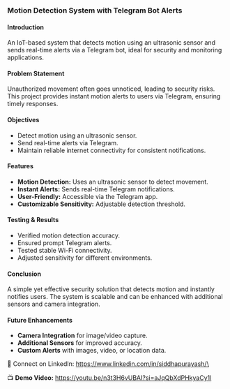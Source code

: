 ### **Motion Detection System with Telegram Bot Alerts**  

#### **Introduction**  
An IoT-based system that detects motion using an ultrasonic sensor and sends real-time alerts via a Telegram bot, ideal for security and monitoring applications.  

#### **Problem Statement**  
Unauthorized movement often goes unnoticed, leading to security risks. This project provides instant motion alerts to users via Telegram, ensuring timely responses.  

#### **Objectives**  
- Detect motion using an ultrasonic sensor.  
- Send real-time alerts via Telegram.  
- Maintain reliable internet connectivity for consistent notifications.  

#### **Features**  
- **Motion Detection:** Uses an ultrasonic sensor to detect movement.  
- **Instant Alerts:** Sends real-time Telegram notifications.  
- **User-Friendly:** Accessible via the Telegram app.  
- **Customizable Sensitivity:** Adjustable detection threshold.   

#### **Testing & Results**  
- Verified motion detection accuracy.  
- Ensured prompt Telegram alerts.  
- Tested stable Wi-Fi connectivity.  
- Adjusted sensitivity for different environments.  

#### **Conclusion**  
A simple yet effective security solution that detects motion and instantly notifies users. The system is scalable and can be enhanced with additional sensors and camera integration.  

#### **Future Enhancements**  
- **Camera Integration** for image/video capture.  
- **Additional Sensors** for improved accuracy.  
- **Custom Alerts** with images, video, or location data.  

🔗 Connect on LinkedIn: https://www.linkedin.com/in/siddhapurayash/\

📺 **Demo Video:** https://youtu.be/n3t3H6vUBAI?si=aJqQbXdPHkyaCy1l
